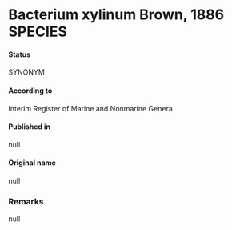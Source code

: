 # Bacterium xylinum Brown, 1886 SPECIES

#### Status
SYNONYM

#### According to
Interim Register of Marine and Nonmarine Genera

#### Published in
null

#### Original name
null

### Remarks
null